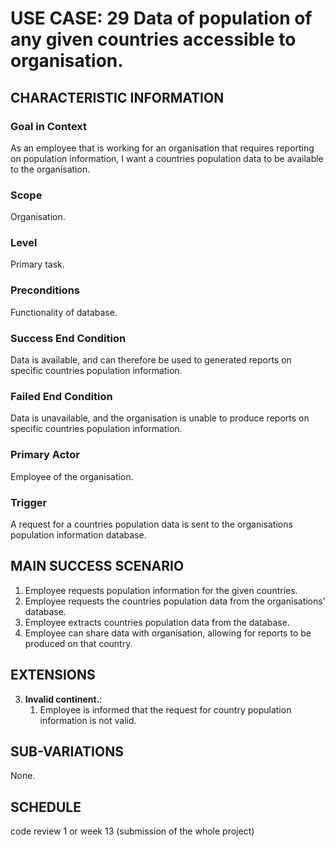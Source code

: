 # USE CASE: 29 Data of population of any given countries accessible to organisation.

## CHARACTERISTIC INFORMATION

### Goal in Context

As an employee that is working for an organisation that requires reporting on population information, I want a countries population data to be available to the organisation.

### Scope

Organisation.

### Level

Primary task.

### Preconditions

Functionality of database.

### Success End Condition

Data is available, and can therefore be used to generated reports on specific countries population information.

### Failed End Condition

Data is unavailable, and the organisation is unable to produce reports on specific countries population information.

### Primary Actor

Employee of the organisation.

### Trigger

A request for a countries population data is sent to the organisations population information database.

## MAIN SUCCESS SCENARIO

1. Employee requests population information for the given countries.
2. Employee requests the countries population data from the organisations' database.
3. Employee extracts countries population data from the database.
4. Employee can share data with organisation, allowing for reports to be produced on that country.

## EXTENSIONS

3. **Invalid continent.**:
    1. Employee is informed that the request for country population information is not valid.

## SUB-VARIATIONS

None.

## SCHEDULE

code review 1 or week 13 (submission of the whole project)
